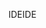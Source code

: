 <span data-ttu-id="358cf-101">IDE</span><span class="sxs-lookup"><span data-stu-id="358cf-101">IDE</span></span>